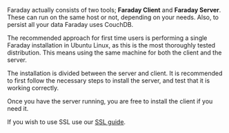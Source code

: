 Faraday actually consists of two tools; **Faraday Client** and **Faraday Server**. These can run on the same host or not, depending on your needs. Also, to persist all your data Faraday uses CouchDB.

The recommended approach for first time users is performing a single Faraday installation in Ubuntu Linux, as this is the most thoroughly tested distribution. This means using the same machine for both the client and the server.

The installation is divided between the server and client. It is recommended to first follow the necessary steps to install the server, and test that it is working correctly.

Once you have the server running, you are free to install the client if you need it.

If you wish to use SSL use our [SSL guide](https://github.com/infobyte/faraday/wiki/SSL).

